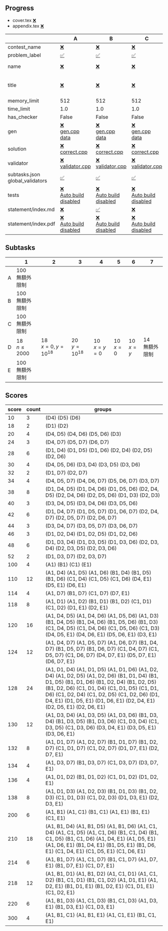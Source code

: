 
## Progress
<!-- progress start -->

- cover.tex [:x:](cover.tex)
- appendix.tex [:x:](appendix.tex)

| | A | B | C | D | E |
| --- | --- | --- | --- | --- | --- |
| contest_name |  [:x:](pA/problem.json) | [:x:](pB/problem.json) | [:x:](pC/problem.json) | [:white_check_mark:](pD/problem.json) | [:x:](pE/problem.json) |
| problem_label |  [:white_check_mark:](pA/problem.json) | [:white_check_mark:](pB/problem.json) | [:white_check_mark:](pC/problem.json) | [:white_check_mark:](pD/problem.json) | [:white_check_mark:](pE/problem.json) |
| name |  [:x:](pA/problem.json) | [:x:](pB/problem.json) | [:x:](pC/problem.json) | [:white_check_mark:](pD/problem.json)<br>Collect | [:x:](pE/problem.json) |
| title |  [:x:](pA/problem.json) | [:x:](pB/problem.json) | [:x:](pC/problem.json) | [:white_check_mark:](pD/problem.json)<br>忠孝東路走九遍 | [:x:](pE/problem.json) |
| memory_limit |  512 | 512 | 512 | 512 | 512 |
| time_limit |  1.0 | 1.0 | 1.0 | 1.0 | 1.0 |
| has_checker |  False | False | False | False | False |
| gen | [:x:](pA/gen)<br>[gen.cpp](pA/gen/gen.cpp)<br>[data](pA/gen/data) | [:x:](pB/gen)<br>[gen.cpp](pB/gen/gen.cpp)<br>[data](pB/gen/data) | [:x:](pC/gen)<br>[gen.cpp](pC/gen/gen.cpp)<br>[data](pC/gen/data) | [:white_check_mark:](pD/gen) | [:x:](pE/gen)<br>[gen.cpp](pE/gen/gen.cpp)<br>[data](pE/gen/data) |
| solution | [:x:](pA/solution)<br>[correct.cpp](pA/solution/correct.cpp) | [:x:](pB/solution)<br>[correct.cpp](pB/solution/correct.cpp) | [:x:](pC/solution)<br>[correct.cpp](pC/solution/correct.cpp) | [:x:](pD/solution)<br>[correct.cpp](pD/solution/correct.cpp) | [:x:](pE/solution)<br>[correct.cpp](pE/solution/correct.cpp) |
| validator | [:x:](pA/validator)<br>[validator.cpp](pA/validator/validator.cpp) | [:x:](pB/validator)<br>[validator.cpp](pB/validator/validator.cpp) | [:x:](pC/validator)<br>[validator.cpp](pC/validator/validator.cpp) | [:white_check_mark:](pD/validator) | [:x:](pE/validator)<br>[validator.cpp](pE/validator/validator.cpp) |
| subtasks.json<br>global_validators |  [:white_check_mark:](pA/subtasks.json) | [:white_check_mark:](pB/subtasks.json) | [:white_check_mark:](pC/subtasks.json) | [:warning:](pD/subtasks.json) Not set | [:white_check_mark:](pE/subtasks.json) |
| tests | [:x:](pA/tests)<br>[Auto build disabled](pA/gen/DISABLE_AUTO_BUILD) | [:x:](pB/tests)<br>[Auto build disabled](pB/gen/DISABLE_AUTO_BUILD) | [:x:](pC/tests)<br>[Auto build disabled](pC/gen/DISABLE_AUTO_BUILD) | [:white_check_mark:](pD/tests)<br>[Auto build disabled](pD/gen/DISABLE_AUTO_BUILD) | [:x:](pE/tests)<br>[Auto build disabled](pE/gen/DISABLE_AUTO_BUILD) |
| statement/index.md | [:x:](pA/statement/index.md) | [:white_check_mark:](pB/statement/index.md) | [:x:](pC/statement/index.md) | [:white_check_mark:](pD/statement/index.md) | [:x:](pE/statement/index.md) |
| statement/index.pdf | [:x:](pA/statement/index.pdf)<br>[Auto build disabled](pA/statement/DISABLE_AUTO_BUILD) | [:x:](pB/statement/index.pdf)<br>[Auto build disabled](pB/statement/DISABLE_AUTO_BUILD) | [:x:](pC/statement/index.pdf)<br>[Auto build disabled](pC/statement/DISABLE_AUTO_BUILD) | [:white_check_mark:](pD/statement/index.pdf)<br>[Auto build disabled](pD/statement/DISABLE_AUTO_BUILD) | [:x:](pE/statement/index.pdf)<br>[Auto build disabled](pE/statement/DISABLE_AUTO_BUILD) |

<!-- progress end -->

## Subtasks
<!-- subtasks start -->

| | 1 | 2 | 3 | 4 | 5 | 6 | 7 |
| --- | --- | --- | --- | --- | --- | --- | --- |
| A | 100<br>無額外限制 |
| B | 100<br>無額外限制 |
| C | 100<br>無額外限制 |
| D | 18<br>$n\le 2000$ | 18<br>$x=0,y=10^{18}$ | 20<br>$y=10^{18}$ | 10<br>$x=y=0$ | 10<br>$x=0$ | 10<br>$x=y$ | 14<br>無額外限制 |
| E | 100<br>無額外限制 |

<!-- subtasks end -->

## Scores
<!-- scores start -->

| score | count | groups |
| --- | --- | --- |
| 10 | 3 | (D4) (D5) (D6) |
| 18 | 2 | (D1) (D2) |
| 20 | 4 | (D4, D5) (D4, D6) (D5, D6) (D3) |
| 24 | 3 | (D4, D7) (D5, D7) (D6, D7) |
| 28 | 6 | (D1, D4) (D1, D5) (D1, D6) (D2, D4) (D2, D5) (D2, D6) |
| 30 | 4 | (D4, D5, D6) (D3, D4) (D3, D5) (D3, D6) |
| 32 | 2 | (D1, D7) (D2, D7) |
| 34 | 4 | (D4, D5, D7) (D4, D6, D7) (D5, D6, D7) (D3, D7) |
| 38 | 8 | (D1, D4, D5) (D1, D4, D6) (D1, D5, D6) (D2, D4, D5) (D2, D4, D6) (D2, D5, D6) (D1, D3) (D2, D3) |
| 40 | 3 | (D3, D4, D5) (D3, D4, D6) (D3, D5, D6) |
| 42 | 6 | (D1, D4, D7) (D1, D5, D7) (D1, D6, D7) (D2, D4, D7) (D2, D5, D7) (D2, D6, D7) |
| 44 | 3 | (D3, D4, D7) (D3, D5, D7) (D3, D6, D7) |
| 46 | 3 | (D1, D2, D4) (D1, D2, D5) (D1, D2, D6) |
| 48 | 6 | (D1, D3, D4) (D1, D3, D5) (D1, D3, D6) (D2, D3, D4) (D2, D3, D5) (D2, D3, D6) |
| 52 | 2 | (D1, D3, D7) (D2, D3, D7) |
| 100 | 4 | (A1) (B1) (C1) (E1) |
| 110 | 12 | (A1, D4) (A1, D5) (A1, D6) (B1, D4) (B1, D5) (B1, D6) (C1, D4) (C1, D5) (C1, D6) (D4, E1) (D5, E1) (D6, E1) |
| 114 | 4 | (A1, D7) (B1, D7) (C1, D7) (D7, E1) |
| 118 | 8 | (A1, D1) (A1, D2) (B1, D1) (B1, D2) (C1, D1) (C1, D2) (D1, E1) (D2, E1) |
| 120 | 16 | (A1, D4, D5) (A1, D4, D6) (A1, D5, D6) (A1, D3) (B1, D4, D5) (B1, D4, D6) (B1, D5, D6) (B1, D3) (C1, D4, D5) (C1, D4, D6) (C1, D5, D6) (C1, D3) (D4, D5, E1) (D4, D6, E1) (D5, D6, E1) (D3, E1) |
| 124 | 12 | (A1, D4, D7) (A1, D5, D7) (A1, D6, D7) (B1, D4, D7) (B1, D5, D7) (B1, D6, D7) (C1, D4, D7) (C1, D5, D7) (C1, D6, D7) (D4, D7, E1) (D5, D7, E1) (D6, D7, E1) |
| 128 | 24 | (A1, D1, D4) (A1, D1, D5) (A1, D1, D6) (A1, D2, D4) (A1, D2, D5) (A1, D2, D6) (B1, D1, D4) (B1, D1, D5) (B1, D1, D6) (B1, D2, D4) (B1, D2, D5) (B1, D2, D6) (C1, D1, D4) (C1, D1, D5) (C1, D1, D6) (C1, D2, D4) (C1, D2, D5) (C1, D2, D6) (D1, D4, E1) (D1, D5, E1) (D1, D6, E1) (D2, D4, E1) (D2, D5, E1) (D2, D6, E1) |
| 130 | 12 | (A1, D3, D4) (A1, D3, D5) (A1, D3, D6) (B1, D3, D4) (B1, D3, D5) (B1, D3, D6) (C1, D3, D4) (C1, D3, D5) (C1, D3, D6) (D3, D4, E1) (D3, D5, E1) (D3, D6, E1) |
| 132 | 8 | (A1, D1, D7) (A1, D2, D7) (B1, D1, D7) (B1, D2, D7) (C1, D1, D7) (C1, D2, D7) (D1, D7, E1) (D2, D7, E1) |
| 134 | 4 | (A1, D3, D7) (B1, D3, D7) (C1, D3, D7) (D3, D7, E1) |
| 136 | 4 | (A1, D1, D2) (B1, D1, D2) (C1, D1, D2) (D1, D2, E1) |
| 138 | 8 | (A1, D1, D3) (A1, D2, D3) (B1, D1, D3) (B1, D2, D3) (C1, D1, D3) (C1, D2, D3) (D1, D3, E1) (D2, D3, E1) |
| 200 | 6 | (A1, B1) (A1, C1) (B1, C1) (A1, E1) (B1, E1) (C1, E1) |
| 210 | 18 | (A1, B1, D4) (A1, B1, D5) (A1, B1, D6) (A1, C1, D4) (A1, C1, D5) (A1, C1, D6) (B1, C1, D4) (B1, C1, D5) (B1, C1, D6) (A1, D4, E1) (A1, D5, E1) (A1, D6, E1) (B1, D4, E1) (B1, D5, E1) (B1, D6, E1) (C1, D4, E1) (C1, D5, E1) (C1, D6, E1) |
| 214 | 6 | (A1, B1, D7) (A1, C1, D7) (B1, C1, D7) (A1, D7, E1) (B1, D7, E1) (C1, D7, E1) |
| 218 | 12 | (A1, B1, D1) (A1, B1, D2) (A1, C1, D1) (A1, C1, D2) (B1, C1, D1) (B1, C1, D2) (A1, D1, E1) (A1, D2, E1) (B1, D1, E1) (B1, D2, E1) (C1, D1, E1) (C1, D2, E1) |
| 220 | 6 | (A1, B1, D3) (A1, C1, D3) (B1, C1, D3) (A1, D3, E1) (B1, D3, E1) (C1, D3, E1) |
| 300 | 4 | (A1, B1, C1) (A1, B1, E1) (A1, C1, E1) (B1, C1, E1) |

<!-- scores end -->
